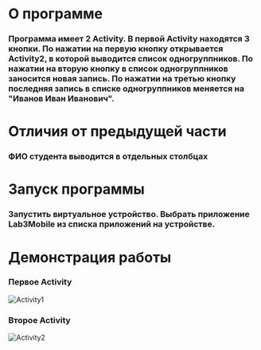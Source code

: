 # О программе
### Программа имеет 2 Activity. В первой Activity находятся 3 кнопки. По нажатии на первую кнопку открывается Activity2, в которой выводится список одногруппников. По нажатии на вторую кнопку в список одногруппников заносится новая запись. По нажатии на третью кнопку последняя запись в списке одногруппников меняется на "Иванов Иван Иванович".
# Отличия от предыдущей части
### ФИО студента выводится в отдельных столбцах
# Запуск программы
### Запустить виртуальное устройство. Выбрать приложение Lab3Mobile из списка приложений на устройстве.
# Демонстрация работы
### Первое Activity
![Activity1](https://github.com/user-attachments/assets/39b6f30c-e46a-41d1-b97a-94b9793e68af)
### Второе Activity
![Activity2](https://github.com/user-attachments/assets/a0522b75-7d0c-43e3-8300-ae3e04181338)
